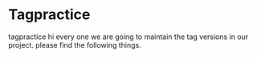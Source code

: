 # Tagpractice
tagpractice
hi every one we are going to maintain the tag versions in our project.
please find the following things.
